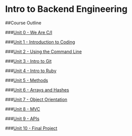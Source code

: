 # Intro to Backend Engineering

##Course Outline

###[Unit 0 - We Are C/I](unit-00)

###[Unit 1 - Introduction to Coding](unit-01)

###[Unit 2 - Using the Command Line](unit-02)

###[Unit 3 - Intro to Git](unit-03)

###[Unit 4 - Intro to Ruby](unit-04)

###[Unit 5 - Methods](unit-05)

###[Unit 6 - Arrays and Hashes](unit-06)

###[Unit 7 - Object Orientation](unit-07)

###[Unit 8 - MVC](unit-08)

###[Unit 9 - APIs](unit-09)

###[Unit 10 - Final Project](unit-10)
